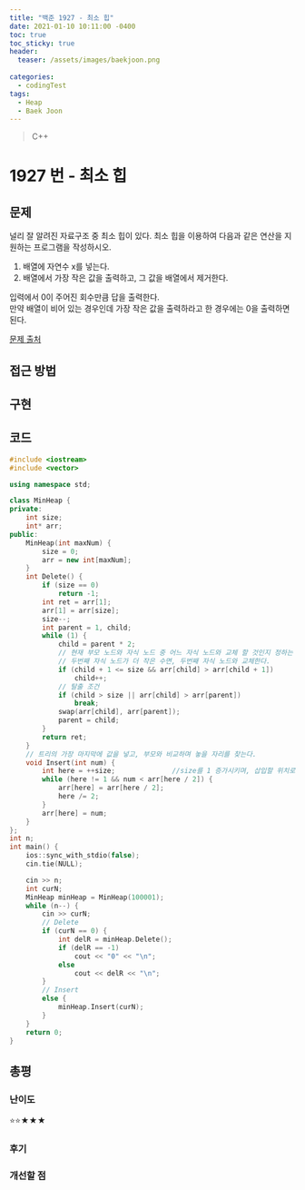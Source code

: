 ```yaml
---
title: "백준 1927 - 최소 힙"
date: 2021-01-10 10:11:00 -0400
toc: true
toc_sticky: true
header:
  teaser: /assets/images/baekjoon.png
  
categories: 
  - codingTest
tags:
  - Heap
  - Baek Joon
---
```


> C++

1927 번 - 최소 힙
=============
 
## 문제
널리 잘 알려진 자료구조 중 최소 힙이 있다. 최소 힙을 이용하여 다음과 같은 연산을 지원하는 프로그램을 작성하시오.  
1. 배열에 자연수 x를 넣는다.
2. 배열에서 가장 작은 값을 출력하고, 그 값을 배열에서 제거한다.

입력에서 0이 주어진 회수만큼 답을 출력한다.  
만약 배열이 비어 있는 경우인데 가장 작은 값을 출력하라고 한 경우에는 0을 출력하면 된다.  

[문제 출처](https://www.acmicpc.net/problem/1927)

## 접근 방법

## 구현

## 코드
```c++
#include <iostream>
#include <vector>

using namespace std;

class MinHeap {
private:
	int size;
	int* arr;
public:
	MinHeap(int maxNum) {
		size = 0;
		arr = new int[maxNum];
	}
	int Delete() {
		if (size == 0)
			return -1;
		int ret = arr[1];
		arr[1] = arr[size];
		size--;
		int parent = 1, child;
		while (1) {
			child = parent * 2;
			// 현재 부모 노드와 자식 노드 중 어느 자식 노드와 교체 할 것인지 정하는 조건문
			// 두번째 자식 노드가 더 작은 수면, 두번째 자식 노드와 교체한다.
			if (child + 1 <= size && arr[child] > arr[child + 1])
				child++;
			// 탈출 조건
			if (child > size || arr[child] > arr[parent])
				break;
			swap(arr[child], arr[parent]);
			parent = child;
		}
		return ret;
	}
	// 트리의 가장 마지막에 값을 넣고, 부모와 비교하며 놓을 자리를 찾는다.
	void Insert(int num) {
		int here = ++size;				//size를 1 증가시키며, 삽입할 위치로 정한다.
		while (here != 1 && num < arr[here / 2]) {
			arr[here] = arr[here / 2];
			here /= 2;
		}
		arr[here] = num;
	}
};
int n;
int main() {
	ios::sync_with_stdio(false);
	cin.tie(NULL);

	cin >> n;
	int curN;
	MinHeap minHeap = MinHeap(100001);
	while (n--) {
		cin >> curN;
		// Delete
		if (curN == 0) {
			int delR = minHeap.Delete();
			if (delR == -1)
				cout << "0" << "\n";
			else
				cout << delR << "\n";
		}
		// Insert
		else {
			minHeap.Insert(curN);
		}
	}
	return 0;
}
```
## 총평
### 난이도
⭐⭐★★★

### 후기


### 개선할 점
